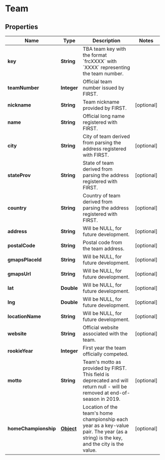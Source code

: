 
# Team

## Properties
Name | Type | Description | Notes
------------ | ------------- | ------------- | -------------
**key** | **String** | TBA team key with the format &#x60;frcXXXX&#x60; with &#x60;XXXX&#x60; representing the team number. | 
**teamNumber** | **Integer** | Official team number issued by FIRST. | 
**nickname** | **String** | Team nickname provided by FIRST. |  [optional]
**name** | **String** | Official long name registered with FIRST. | 
**city** | **String** | City of team derived from parsing the address registered with FIRST. |  [optional]
**stateProv** | **String** | State of team derived from parsing the address registered with FIRST. |  [optional]
**country** | **String** | Country of team derived from parsing the address registered with FIRST. |  [optional]
**address** | **String** | Will be NULL, for future development. |  [optional]
**postalCode** | **String** | Postal code from the team address. |  [optional]
**gmapsPlaceId** | **String** | Will be NULL, for future development. |  [optional]
**gmapsUrl** | **String** | Will be NULL, for future development. |  [optional]
**lat** | **Double** | Will be NULL, for future development. |  [optional]
**lng** | **Double** | Will be NULL, for future development. |  [optional]
**locationName** | **String** | Will be NULL, for future development. |  [optional]
**website** | **String** | Official website associated with the team. |  [optional]
**rookieYear** | **Integer** | First year the team officially competed. | 
**motto** | **String** | Team&#39;s motto as provided by FIRST. This field is deprecated and will return null - will be removed at end-of-season in 2019. |  [optional]
**homeChampionship** | [**Object**](.md) | Location of the team&#39;s home championship each year as a key-value pair. The year (as a string) is the key, and the city is the value. |  [optional]



